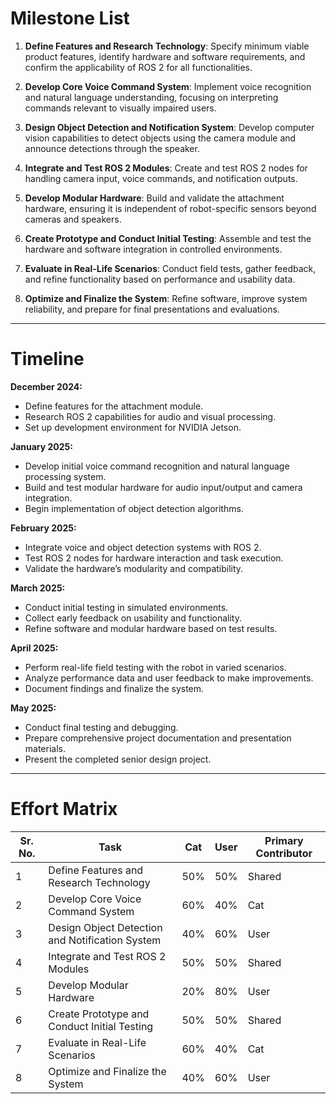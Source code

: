 # **Milestone List**

1. **Define Features and Research Technology**: Specify minimum viable product features, identify hardware and software requirements, and confirm the applicability of ROS 2 for all functionalities.

2. **Develop Core Voice Command System**: Implement voice recognition and natural language understanding, focusing on interpreting commands relevant to visually impaired users.

3. **Design Object Detection and Notification System**: Develop computer vision capabilities to detect objects using the camera module and announce detections through the speaker.

4. **Integrate and Test ROS 2 Modules**: Create and test ROS 2 nodes for handling camera input, voice commands, and notification outputs.

5. **Develop Modular Hardware**: Build and validate the attachment hardware, ensuring it is independent of robot-specific sensors beyond cameras and speakers.

6. **Create Prototype and Conduct Initial Testing**: Assemble and test the hardware and software integration in controlled environments.

7. **Evaluate in Real-Life Scenarios**: Conduct field tests, gather feedback, and refine functionality based on performance and usability data.

8. **Optimize and Finalize the System**: Refine software, improve system reliability, and prepare for final presentations and evaluations.

---

# **Timeline**

**December 2024:**
- Define features for the attachment module.
- Research ROS 2 capabilities for audio and visual processing.
- Set up development environment for NVIDIA Jetson.

**January 2025:**
- Develop initial voice command recognition and natural language processing system.
- Build and test modular hardware for audio input/output and camera integration.
- Begin implementation of object detection algorithms.

**February 2025:**
- Integrate voice and object detection systems with ROS 2.
- Test ROS 2 nodes for hardware interaction and task execution.
- Validate the hardware’s modularity and compatibility.

**March 2025:**
- Conduct initial testing in simulated environments.
- Collect early feedback on usability and functionality.
- Refine software and modular hardware based on test results.

**April 2025:**
- Perform real-life field testing with the robot in varied scenarios.
- Analyze performance data and user feedback to make improvements.
- Document findings and finalize the system.

**May 2025:**
- Conduct final testing and debugging.
- Prepare comprehensive project documentation and presentation materials.
- Present the completed senior design project.

---

# **Effort Matrix**

| Sr. No.  | Task                            | Cat  | User      | Primary Contributor |
| -------  | ------------------------------- | ---- | --------- | ------------------- |
|   1      | Define Features and Research Technology | 50%  | 50%       | Shared             |
|   2      | Develop Core Voice Command System        | 60%  | 40%       | Cat                |
|   3      | Design Object Detection and Notification System | 40%  | 60%       | User               |
|   4      | Integrate and Test ROS 2 Modules         | 50%  | 50%       | Shared             |
|   5      | Develop Modular Hardware                | 20%  | 80%       | User               |
|   6      | Create Prototype and Conduct Initial Testing | 50%  | 50%       | Shared             |
|   7      | Evaluate in Real-Life Scenarios         | 60%  | 40%       | Cat                |
|   8      | Optimize and Finalize the System        | 40%  | 60%       | User               |